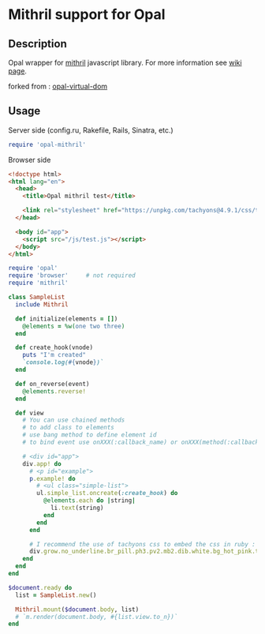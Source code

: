 # Mithril support for Opal

## Description

Opal wrapper for [mithril](https://mithril.js.org/) javascript library. For more information see [ wiki page](https://github.com/MithrilJS/mithril.js/wiki).

forked from : [opal-virtual-dom](https://github.com/fazibear/opal-virtual-dom)

## Usage

Server side (config.ru, Rakefile, Rails, Sinatra, etc.)

```ruby
require 'opal-mithril'
```

Browser side

```html
<!doctype html>
<html lang="en">
  <head>
    <title>Opal mithril test</title>

    <link rel="stylesheet" href="https://unpkg.com/tachyons@4.9.1/css/tachyons.min.css">
  </head>

  <body id="app">
    <script src="/js/test.js"></script>
  </body>
</html>
```

```ruby
require 'opal'
require 'browser'     # not required
require 'mithril'

class SampleList
  include Mithril

  def initialize(elements = [])
    @elements = %w(one two three)
  end

  def create_hook(vnode)
    puts "I'm created"
    `console.log(#{vnode})`
  end

  def on_reverse(event)
    @elements.reverse!
  end

  def view
    # You can use chained methods
    # to add class to elements
    # use bang method to define element id
    # to bind event use onXXX(:callback_name) or onXXX(method(:callback_name))

    # <div id="app">
    div.app! do
      # <p id="example">
      p.example! do
        # <ul class="simple-list">
        ul.simple_list.oncreate(:create_hook) do
          @elements.each do |string|
            li.text(string)
          end
        end
      end

      # I recommend the use of tachyons css to embed the css in ruby :
      div.grow.no_underline.br_pill.ph3.pv2.mb2.dib.white.bg_hot_pink.text("click me to reverse the list !").onclick(:on_reverse)
    end
  end
end

$document.ready do
  list = SampleList.new()

  Mithril.mount($document.body, list)
  # `m.render(document.body, #{list.view.to_n})`
end
```
